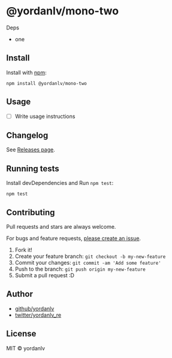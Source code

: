 # @yordanlv/mono-two

Deps

- one

## Install

Install with [npm](https://www.npmjs.com/):

    npm install @yordanlv/mono-two

## Usage

- [ ] Write usage instructions

## Changelog

See [Releases page](https://github.com/yordanlv/lerna-monorepo-github-actions-release/releases).

## Running tests

Install devDependencies and Run `npm test`:

    npm test

## Contributing

Pull requests and stars are always welcome.

For bugs and feature requests, [please create an issue](https://github.com/yordanlv/lerna-monorepo-github-actions-release/issues).

1. Fork it!
2. Create your feature branch: `git checkout -b my-new-feature`
3. Commit your changes: `git commit -am 'Add some feature'`
4. Push to the branch: `git push origin my-new-feature`
5. Submit a pull request :D

## Author

- [github/yordanlv](https://github.com/yordanlv)
- [twitter/yordanlv_re](https://twitter.com/yordanlv_re)

## License

MIT © yordanlv
